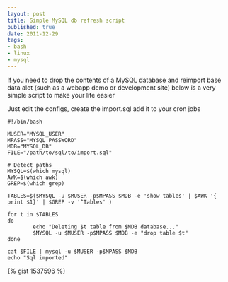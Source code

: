 ```yaml
--- 
layout: post
title: Simple MySQL db refresh script
published: true
date: 2011-12-29
tags: 
- bash
- linux
- mysql
---
```


If you need to drop the contents of a MySQL database and reimport base data alot (such as a webapp demo or development site)
below is a very simple script to make your life easier

Just edit the configs, create the import.sql add it to your cron jobs 

``` shell
#!/bin/bash

MUSER="MYSQL_USER"
MPASS="MYSQL_PASSWORD"
MDB="MYSQL_DB"
FILE="/path/to/sql/to/import.sql"

# Detect paths
MYSQL=$(which mysql)
AWK=$(which awk)
GREP=$(which grep)

TABLES=$($MYSQL -u $MUSER -p$MPASS $MDB -e 'show tables' | $AWK '{ print $1}' | $GREP -v '^Tables' )

for t in $TABLES
do
        echo "Deleting $t table from $MDB database..."
        $MYSQL -u $MUSER -p$MPASS $MDB -e "drop table $t"
done

cat $FILE | mysql -u $MUSER -p$MPASS $MDB
echo "Sql imported"
```

{% gist 1537596 %}
